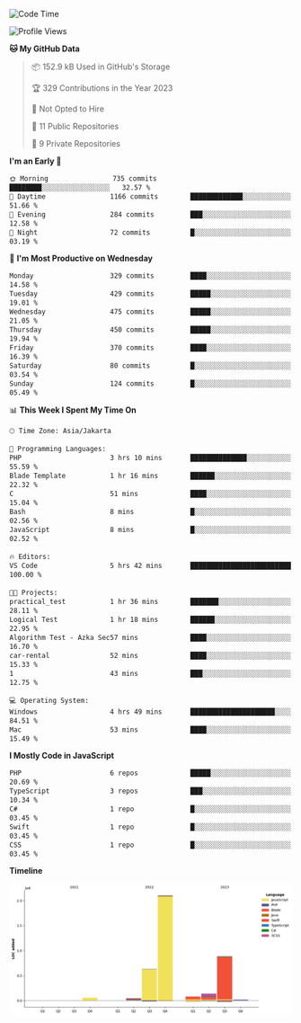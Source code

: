 <!--START_SECTION:waka-->
![Code Time](http://img.shields.io/badge/Code%20Time-208%20hrs%209%20mins-blue)

![Profile Views](http://img.shields.io/badge/Profile%20Views-0-blue)

**🐱 My GitHub Data** 

> 📦 152.9 kB Used in GitHub's Storage 
 > 
> 🏆 329 Contributions in the Year 2023
 > 
> 🚫 Not Opted to Hire
 > 
> 📜 11 Public Repositories 
 > 
> 🔑 9 Private Repositories 
 > 
**I'm an Early 🐤** 

```text
🌞 Morning                735 commits         ████████░░░░░░░░░░░░░░░░░   32.57 % 
🌆 Daytime                1166 commits        █████████████░░░░░░░░░░░░   51.66 % 
🌃 Evening                284 commits         ███░░░░░░░░░░░░░░░░░░░░░░   12.58 % 
🌙 Night                  72 commits          █░░░░░░░░░░░░░░░░░░░░░░░░   03.19 % 
```
📅 **I'm Most Productive on Wednesday** 

```text
Monday                   329 commits         ████░░░░░░░░░░░░░░░░░░░░░   14.58 % 
Tuesday                  429 commits         █████░░░░░░░░░░░░░░░░░░░░   19.01 % 
Wednesday                475 commits         █████░░░░░░░░░░░░░░░░░░░░   21.05 % 
Thursday                 450 commits         █████░░░░░░░░░░░░░░░░░░░░   19.94 % 
Friday                   370 commits         ████░░░░░░░░░░░░░░░░░░░░░   16.39 % 
Saturday                 80 commits          █░░░░░░░░░░░░░░░░░░░░░░░░   03.54 % 
Sunday                   124 commits         █░░░░░░░░░░░░░░░░░░░░░░░░   05.49 % 
```


📊 **This Week I Spent My Time On** 

```text
🕑︎ Time Zone: Asia/Jakarta

💬 Programming Languages: 
PHP                      3 hrs 10 mins       ██████████████░░░░░░░░░░░   55.59 % 
Blade Template           1 hr 16 mins        ██████░░░░░░░░░░░░░░░░░░░   22.32 % 
C                        51 mins             ████░░░░░░░░░░░░░░░░░░░░░   15.04 % 
Bash                     8 mins              █░░░░░░░░░░░░░░░░░░░░░░░░   02.56 % 
JavaScript               8 mins              █░░░░░░░░░░░░░░░░░░░░░░░░   02.52 % 

🔥 Editors: 
VS Code                  5 hrs 42 mins       █████████████████████████   100.00 % 

🐱‍💻 Projects: 
practical_test           1 hr 36 mins        ███████░░░░░░░░░░░░░░░░░░   28.11 % 
Logical Test             1 hr 18 mins        ██████░░░░░░░░░░░░░░░░░░░   22.95 % 
Algorithm Test - Azka Sec57 mins             ████░░░░░░░░░░░░░░░░░░░░░   16.70 % 
car-rental               52 mins             ████░░░░░░░░░░░░░░░░░░░░░   15.33 % 
1                        43 mins             ███░░░░░░░░░░░░░░░░░░░░░░   12.75 % 

💻 Operating System: 
Windows                  4 hrs 49 mins       █████████████████████░░░░   84.51 % 
Mac                      53 mins             ████░░░░░░░░░░░░░░░░░░░░░   15.49 % 
```

**I Mostly Code in JavaScript** 

```text
PHP                      6 repos             █████░░░░░░░░░░░░░░░░░░░░   20.69 % 
TypeScript               3 repos             ███░░░░░░░░░░░░░░░░░░░░░░   10.34 % 
C#                       1 repo              █░░░░░░░░░░░░░░░░░░░░░░░░   03.45 % 
Swift                    1 repo              █░░░░░░░░░░░░░░░░░░░░░░░░   03.45 % 
CSS                      1 repo              █░░░░░░░░░░░░░░░░░░░░░░░░   03.45 % 
```



**Timeline**

![Lines of Code chart](https://raw.githubusercontent.com/brstreet2/brstreet2/main/assets/bar_graph.png)


<!--END_SECTION:waka-->
